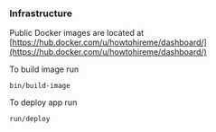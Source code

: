 ### Infrastructure

Public Docker images are located at [https://hub.docker.com/u/howtohireme/dashboard/](https://hub.docker.com/u/howtohireme/dashboard/)

To build image run 

`bin/build-image`

To deploy app run

`run/deploy`

